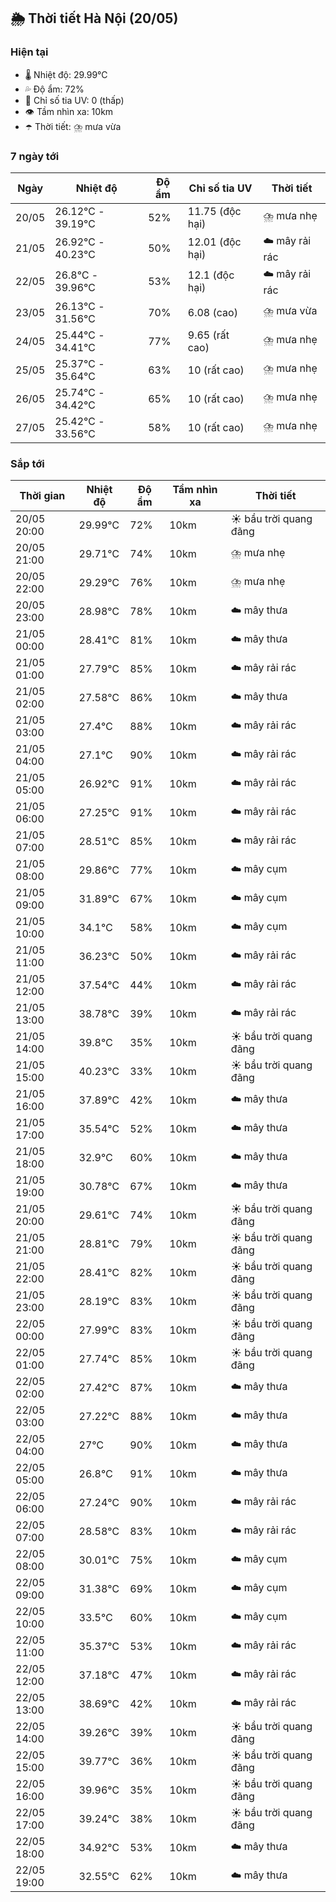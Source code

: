 ## 🌦️ Thời tiết Hà Nội (20/05)

### Hiện tại

- 🌡️ Nhiệt độ: 29.99℃
- 💦 Độ ẩm: 72%
- 🌟 Chỉ số tia UV: 0 (thấp)
- 👁️ Tầm nhìn xa: 10km
- ☂️ Thời tiết: ⛈️ mưa vừa

### 7 ngày tới

| Ngày | Nhiệt độ | Độ ẩm | Chỉ số tia UV | Thời tiết |
| --- | --- | --- | --- | --- |
| 20/05 | 26.12℃ - 39.19℃ | 52% | 11.75 (độc hại) | ⛈️ mưa nhẹ |
| 21/05 | 26.92℃ - 40.23℃ | 50% | 12.01 (độc hại) | ☁️ mây rải rác |
| 22/05 | 26.8℃ - 39.96℃ | 53% | 12.1 (độc hại) | ☁️ mây rải rác |
| 23/05 | 26.13℃ - 31.56℃ | 70% | 6.08 (cao) | ⛈️ mưa vừa |
| 24/05 | 25.44℃ - 34.41℃ | 77% | 9.65 (rất cao) | ⛈️ mưa nhẹ |
| 25/05 | 25.37℃ - 35.64℃ | 63% | 10 (rất cao) | ⛈️ mưa nhẹ |
| 26/05 | 25.74℃ - 34.42℃ | 65% | 10 (rất cao) | ⛈️ mưa nhẹ |
| 27/05 | 25.42℃ - 33.56℃ | 58% | 10 (rất cao) | ⛈️ mưa nhẹ |

### Sắp tới

| Thời gian | Nhiệt độ | Độ ẩm | Tầm nhìn xa | Thời tiết |
| --- | --- | --- | --- | --- |
| 20/05 20:00 | 29.99℃ | 72% | 10km | ☀️ bầu trời quang đãng |
| 20/05 21:00 | 29.71℃ | 74% | 10km | ⛈️ mưa nhẹ |
| 20/05 22:00 | 29.29℃ | 76% | 10km | ⛈️ mưa nhẹ |
| 20/05 23:00 | 28.98℃ | 78% | 10km | ☁️ mây thưa |
| 21/05 00:00 | 28.41℃ | 81% | 10km | ☁️ mây thưa |
| 21/05 01:00 | 27.79℃ | 85% | 10km | ☁️ mây rải rác |
| 21/05 02:00 | 27.58℃ | 86% | 10km | ☁️ mây thưa |
| 21/05 03:00 | 27.4℃ | 88% | 10km | ☁️ mây rải rác |
| 21/05 04:00 | 27.1℃ | 90% | 10km | ☁️ mây rải rác |
| 21/05 05:00 | 26.92℃ | 91% | 10km | ☁️ mây rải rác |
| 21/05 06:00 | 27.25℃ | 91% | 10km | ☁️ mây rải rác |
| 21/05 07:00 | 28.51℃ | 85% | 10km | ☁️ mây rải rác |
| 21/05 08:00 | 29.86℃ | 77% | 10km | ☁️ mây cụm |
| 21/05 09:00 | 31.89℃ | 67% | 10km | ☁️ mây cụm |
| 21/05 10:00 | 34.1℃ | 58% | 10km | ☁️ mây cụm |
| 21/05 11:00 | 36.23℃ | 50% | 10km | ☁️ mây rải rác |
| 21/05 12:00 | 37.54℃ | 44% | 10km | ☁️ mây rải rác |
| 21/05 13:00 | 38.78℃ | 39% | 10km | ☁️ mây rải rác |
| 21/05 14:00 | 39.8℃ | 35% | 10km | ☀️ bầu trời quang đãng |
| 21/05 15:00 | 40.23℃ | 33% | 10km | ☀️ bầu trời quang đãng |
| 21/05 16:00 | 37.89℃ | 42% | 10km | ☁️ mây thưa |
| 21/05 17:00 | 35.54℃ | 52% | 10km | ☁️ mây thưa |
| 21/05 18:00 | 32.9℃ | 60% | 10km | ☁️ mây thưa |
| 21/05 19:00 | 30.78℃ | 67% | 10km | ☁️ mây thưa |
| 21/05 20:00 | 29.61℃ | 74% | 10km | ☀️ bầu trời quang đãng |
| 21/05 21:00 | 28.81℃ | 79% | 10km | ☀️ bầu trời quang đãng |
| 21/05 22:00 | 28.41℃ | 82% | 10km | ☀️ bầu trời quang đãng |
| 21/05 23:00 | 28.19℃ | 83% | 10km | ☀️ bầu trời quang đãng |
| 22/05 00:00 | 27.99℃ | 83% | 10km | ☀️ bầu trời quang đãng |
| 22/05 01:00 | 27.74℃ | 85% | 10km | ☀️ bầu trời quang đãng |
| 22/05 02:00 | 27.42℃ | 87% | 10km | ☁️ mây thưa |
| 22/05 03:00 | 27.22℃ | 88% | 10km | ☁️ mây thưa |
| 22/05 04:00 | 27℃ | 90% | 10km | ☁️ mây thưa |
| 22/05 05:00 | 26.8℃ | 91% | 10km | ☁️ mây thưa |
| 22/05 06:00 | 27.24℃ | 90% | 10km | ☁️ mây rải rác |
| 22/05 07:00 | 28.58℃ | 83% | 10km | ☁️ mây rải rác |
| 22/05 08:00 | 30.01℃ | 75% | 10km | ☁️ mây cụm |
| 22/05 09:00 | 31.38℃ | 69% | 10km | ☁️ mây cụm |
| 22/05 10:00 | 33.5℃ | 60% | 10km | ☁️ mây cụm |
| 22/05 11:00 | 35.37℃ | 53% | 10km | ☁️ mây rải rác |
| 22/05 12:00 | 37.18℃ | 47% | 10km | ☁️ mây rải rác |
| 22/05 13:00 | 38.69℃ | 42% | 10km | ☁️ mây rải rác |
| 22/05 14:00 | 39.26℃ | 39% | 10km | ☀️ bầu trời quang đãng |
| 22/05 15:00 | 39.77℃ | 36% | 10km | ☀️ bầu trời quang đãng |
| 22/05 16:00 | 39.96℃ | 35% | 10km | ☀️ bầu trời quang đãng |
| 22/05 17:00 | 39.24℃ | 38% | 10km | ☀️ bầu trời quang đãng |
| 22/05 18:00 | 34.92℃ | 53% | 10km | ☁️ mây thưa |
| 22/05 19:00 | 32.55℃ | 62% | 10km | ☁️ mây thưa |
